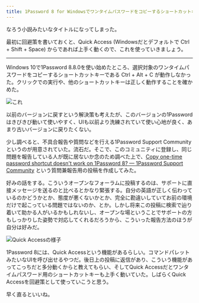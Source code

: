 ```yaml
---
title: 1Password 8 for Windowsでワンタイムパスワードをコピーするショートカットキーが動かない件
---
```

なろう小説みたいなタイトルになってしまった。

最初に回避策を書いておくと、Quick Access (Windowsだとデフォルトで Ctrl + Shift + Space) からであれば上手く動くので、これを使っていきましょう。

* * *

Windows 10で1Password 8.8.0を使い始めたところ、選択対象のワンタイムパスワードをコピーするショートカットキーである Ctrl + Alt + C が動作しなかった。クリックでの実行や、他のショートカットキーは正しく動作することを確かめた。

![](https://lh3.googleusercontent.com/docs/AG8NV2a6JNdy0K8pHTU9_7JOaoh3aUFcVhHFJCPauLho31TBwwgLebhVhbzrW72aiBSJ4ZCkAlLHaaVVGhdignu_8FbpKTxUClHWrrv7eu-F3egg1iPelPeZo791DmpFr4Ca0d8SRT2GBmcA2hmuHaBqj6rVUawaQA4ngpFM-6gY534Jc3dt9sX-VJW_FU7ZAHlDRUtmpvVpLXWuVvm1QgMe7T8FS-yu4orhuiigFYVtmEHKLKMGVvLiKZdz8wTsnbHEfLspsd-qsjwsCvUopD0YjDZZgh1H4c8GBJI3k4xvtso_9caAiTQtqnPE9CzB4FMoyBmcioqHfC5Kw7nAcOzcJ6HdDxyQZdWHtLf28oHk4ZYCpcewS8RQwv6ISwcXK9x0b0kR8bvY-fBvlBjYPXhnf_djhyEBj07h7WS2R3m_V6e1-CCAqQ-T5DFd20JBhuXRnkTuCESXPAtkiC0xO4Ays-_gd5twreaNkFK5BlRX1bHbhbilnnmviY0pHI26EcvRkDOC9wA8PPzC3pO8eLEhRC3n5WFL6yGsH-I8G_GcWzGQcZ7HaYblV49sTeJYx9NFiHxZIN8KUsP97aFcNzeKcLtvHC-8kvVIyBORewz7gK97an9LFEuCEqh_vPThrkozqTHhbXKGfytdUJIGUzDy8K-XohDIk-B2nA69dU9DIrenCCHkFuCK3IyCpbiiM8kRTUXHwp0-R-4XgQOAbFRGiobmj9wq-7DfM5w26veQ_nycqpZ2pEuihcEopMKBZf0GDbIpmdsVPNZ6gDqYC-XX2ReSoQond5aK_7ofw3DeXCP0gBmxwcxO8iHAUdE2m44m8sh0uKeQKftCU4XaCtZuzR3NodaskSK9PYIDetBu2BHzz1914YsWZC0ojsJwSW3_8gdZaPOj94KAVqIS6VilxwMQ3IDbh21Rw-kGNmUjUiijrn50UYyhdRcx_qMAdBBHElFePOKjcGNYh9IqrFMcVT1dRqtAuRCj1NL6YN0vsYeVodwsx4MhmmYLxXmaWmATqji5vI1kNJeChTyImF3cyWpvLrPmuebBTMqkAULrzPhc5uzHuhpNjrhoLq6H4Z3mZAteZmSUPCoeJgSaAkygfaHPQxs1q1_Q5vDj2y-tcNI-MW7_Jc4qJsOjyH4ymwwwKWMZLNHG7rS8L5t9NtCuk6GDakfPgSVPuZrRvxkzSgH5-P1A6BIsxE2mou9U-vDhuNGNjTrN2QiHyi8rsSKMFZTHVYjAaz3V7QA7eQ7hdxP-QUqP6g "これ")

以前のバージョンに戻すという解決策も考えたが、このバージョンの1Passwordはきびきび動いて使いやすく、UIも以前より洗練されていて使い心地が良く、あまり古いバージョンに戻りたくない。

少し調べると、不具合報告や質問などを行える1Password Support Communityというのが用意されていた。流石だ。そこで、このコミュニティに登録し、同じ問題を報告している人が既に居ないか念のため調べた上で、[Copy one-time password shortcut doesn't work on 1Password 8? — 1Password Support Community](https://1password.community/discussion/comment/649927) という質問兼報告用の投稿を作成してみた。

好みの話をする。こういうオープンなフォーラムに投稿するのは、サポートに直接メッセージを送るのと比べるとかなり緊張する。自分の英語が正しく伝わっているのかどうかとか、態度が悪くないかとか、完全に勘違いしていてお前の環境だけで起こっている問題ではないのか、とか。しかし将来この投稿に検索で辿り着いて助かる人がいるかもしれないし、オープンな場ということでサポートの方もしっかりした姿勢で対応してくれるだろうから、こういった報告方法のほうが自分は好みだ。

![](https://lh3.googleusercontent.com/docs/AG8NV2ZNuWSKzBACq-wqsdV8XkC_SlD6MQTBXTAV4heXvCz3nTaH_wmyfnyQbvBowiwY6pYKoT5vX5UHzhuylgnu4WRTRGdqO2neL4JQs4AI0CR0kL63Mp4UKvtmURAiOgfNIQe1LAlse1MxL57wuEMHlvOPcFsvIjUaYcNCid4JrsvW4_gQ3RPrwGR2uFSXfT6Zbq2ca-zq1CyLb3xLRgqFNy9qrT8ZKAz3lqEW2-EzItTD1BCxnA4ibaD4U0Umvc348YV4TT3PLcH2EJeBlr7SXiTHPp0EePtCzlD_jPFhxyuVcBDNa5ZHFvmSBV5SIHVgvdYtCWUTQa9rFP7w-YmWUCRSwZdrWwkZ12H78wIRpIV_h-pZ-DwIL31Wj92tHsmIVycOyafAP6NSXXVy7UkX4WPWldvXuCzm9JM22UWSLnyuP0YyG49S_HT0ckNGeceTQC-rCJrw8ZN9DzeNzlzYWBmJ96D_gRzjpBesu4lufwYHWgDACOJJ1AC8kE-Ql_qV2PgfWIHZ7BEzIe9tF75AQlfKY1clgSRbBY5swYwp33exLw-MFYiIahwb6IJb02dutOxgcfnYoCFfl159ZyPmCUkcfNIZ5a9TYN3-wLu-3eUibANzmXiC-m7qu12RsrFOxpT77J3-slu9DI88a2I7ITJAY2f9riya8_RaiJwhdxx14xsee504ZQlFOnfKyLPchJC2EqNW1iHbRyY4L9g30Q61kFmKgGjPeiWktSlAU8-pWVJ7rgww7N81uHY20e3P9UwsdYHI7IyIMoj-26CsRdb5iNIVLv-lazCnbqvyJYLgmhLlpPOVyY5gYfmdd3bhqd_hJqPIERjTVSDkmGF4iQBvp1TOPK9_OmT_lpmvBzD8okrxQLTewcCYO_aBHPPDQauhjlBc0gE6OjvHV1a0wr4fDa7m5qGfQk2BVvxBCVn8IgifBtrHeWL3d_yGaFT6m2dbYv75h9xFSCHfcuQXirXTQ0NegvWd01IBzgcO9ljYnlnew15aaENnMVyJn-eH9mDdCTfwhpEZfT_ulVx0j3yKgDsXKiBrmpLlM6RBQ8xPH1YNyFajTSld1ScWPZ5Gn7RMcN9I_X7fEVzExkcrIquWE1z8_MgcIoEsZya6V3vYlZsFgw73SVUwExmYFzrS-In2_uix8TEfoTiXuYMeuMuGrgfAURXgzff0qtdhRWWh0Y3PzxJkuaQzQ5boXzoyxXCYUycZ6I71rK1_q0Vo9rqIX1qZM3Je6sc1CE35nFVUflrIhQ "Quick Accessの様子")

1Password 8には、Quick Accessという機能があるらしい。コマンドパレットみたいなUIを呼び出せるやつだ。後日上の投稿に返信があり、こういう機能があってこっちだと多分動くからと教えてもらい、そしてQuick Accessだとワンタイムパスワード用のショートカットキーも上手く動いていた。しばらくQuick Accessを回避策として使っていこうと思う。

早く直るといいね。

